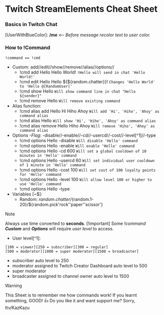 # **Twitch StreamElements Cheat Sheet**
### Basics in Twitch Chat
[UserWithBlueColor]: **/me** _<-- Before message recolor text to user color._
### How to !Command
`!command == !cmd`
+ Custom: add//edit//show//remove//alias//options//
  - !cmd add Hello Hello World! `!Hello will send in chat 'Hello World!'`
  - !cmd edit Hello Hello ${${random.chatter}}! `Changes 'Hello World' to 'Hello @[RandomUser]'`
  - !cmd show Hello `Will show command line in chat "Hello ${sender}"`
  - !cmd remove Hello `Will remove existing command`
+ Alias function:
  - !cmd alias add Hello Hi Hiho Ahoy `Will add 'Hi', 'Hiho', 'Ahoy' as command alias`
  - !cmd alias Hello `Will show 'Hi', 'Hiho', 'Ahoy' as command alias`
  - !cmd alias remove Hello Hiho Ahoy `Will remove 'Hiho', 'Ahoy' as command alias`
+ Options _-Flag_: -disable//-enable//-cd//-usercd//-cost//-level[^1]//-type
  - !cmd options Hello -disable `Will disable 'Hello' command`
  - !cmd options Hello -enable `Will enable 'Hello' command`
  - !cmd options Hello -cd 600 `Will set a global cooldown of 10 minutes in 'Hello' command`
  - !cmd options Hello -usercd 60 `Will set individual user cooldown of 1 minute in 'Hello' command`
  - !cmd options Hello -cost 100 `Will set cost of 100 loyalty points for 'Hello' command`
  - !cmd options Hello -level 100 `Will allow level 100 or higher to use 'Hello' command`
  - !cmd options Hello -type 
+ Variables [~$]:
  + Random: ${random.chatter}/${random.1-20}/${random.pick'rock''paper''scissor'}
 
> [!note]
> Always use time converted to **seconds**.
> [!important]
> Some _!command_ ***Custom*** and ***Options*** will require _user level_ to access.
- User level[^1]:
```
[100 = viewer][250 = subscriber][300 = regular]
[500 = moderator][1000 = super moderator][1500 = broadcaster]
```
  - subscriber auto level to 250
  - moderator assigned to Twitch Creator Dashboard auto level to 500
  - super moderator
  - broadcaster assigned to channel owner auto level to 1500

> [!warning]
> This Sheet is to remember me how commands work! If you learnt something, GOOD! 👍
> Do you like it and want support me? Sorry, ttv/KazKazu
